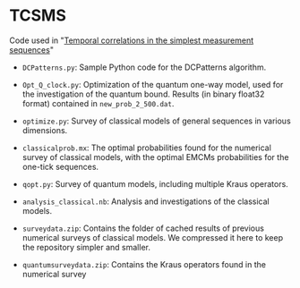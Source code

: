 # TCSMS
Code used in "[Temporal correlations in the simplest measurement sequences](https://quantum-journal.org/papers/q-2022-01-18-623/)"

* `DCPatterns.py`: Sample Python code for the DCPatterns algorithm.

* `Opt_Q_clock.py`: Optimization of the quantum one-way model, used for the investigation of the quantum bound. Results (in binary float32 format) contained in `new_prob_2_500.dat`.

* `optimize.py`: Survey of classical models of general sequences in various dimensions.

* `classicalprob.mx`: The optimal probabilities found for the numerical survey of classical models, with the optimal EMCMs probabilities for the one-tick sequences.

* `qopt.py`: Survey of quantum models, including multiple Kraus operators.

* `analysis_classical.nb`: Analysis and investigations of the classical models.

* `surveydata.zip`: Contains the folder of cached results of previous numerical surveys of classical models. We compressed it here to keep the repository simpler and smaller.

* `quantumsurveydata.zip`: Contains the Kraus operators found in the numerical survey

